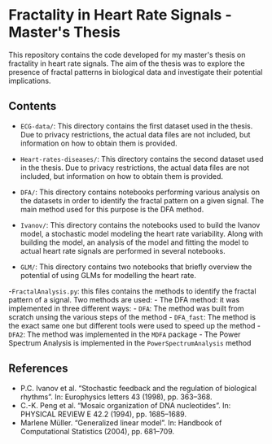 # Fractality in Heart Rate Signals - Master's Thesis

This repository contains the code developed for my master's thesis on fractality in heart rate signals. The aim of the thesis was to explore the presence of fractal patterns in biological data and investigate their potential implications.

## Contents

- `ECG-data/`: This directory contains the first dataset used in the thesis. Due to privacy restrictions, the actual data files are not included, but information on how to obtain them is provided.

- `Heart-rates-diseases/`: This directory contains the second dataset used in the thesis. Due to privacy restrictions, the actual data files are not included, but information on how to obtain them is provided.

- `DFA/`: This directory contains notebooks performing various analysis on the datasets in order to identify the fractal pattern on a given signal. The main method
used for this purpose is the DFA method.

- `Ivanov/`: This directory contains the notebooks used to build the Ivanov model, a stochastic model modeling the heart rate variability. Along with building the model,
an analysis of the model and fitting the model to actual heart rate signals are performed in several notebooks.

- `GLM/`: This directory contains two notebooks that briefly overview the potential of using GLMs for modelling the heart rate.

-`FractalAnalysis.py`: this files contains the methods to identify the fractal pattern of a signal. Two methods are used:
    - The DFA method: it was implemented in three different ways:
        - `DFA`: The method was built from scratch unsing the various steps of the method
        - `DFA_fast`: The method is the exact same one but different tools were used to speed up the method
        - `DFA2`: The method was implemented in the `MDFA` package
    - The Power Spectrum Analysis is implemented in the `PowerSpectrumAnalysis` method


## References

- P.C. Ivanov et al. “Stochastic feedback and the regulation of biological rhythms”. In: Europhysics letters 43 (1998), pp. 363–368.
- C.-K. Peng et al. “Mosaic organization of DNA nucleotides”. In: PHYSICAL REVIEW E 42.2 (1994), pp. 1685–1689.
- Marlene Müller. “Generalized linear model”. In: Handbook of Computational Statistics (2004), pp. 681–709.
